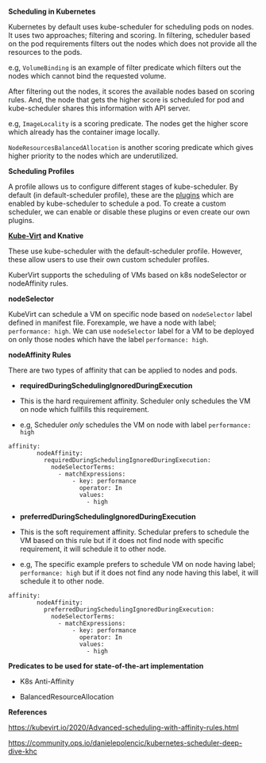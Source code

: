 **Scheduling in Kubernetes**

Kubernetes by default uses kube-scheduler for scheduling pods on nodes. It uses two approaches; filtering and scoring. In filtering, scheduler based on the pod requirements filters out the nodes which does not provide all the resources to the pods. 

e.g, `VolumeBinding` is an example of filter predicate which filters out the nodes which cannot bind the requested volume.

After filtering out the nodes, it scores the available nodes based on scoring rules. And, the node that gets the higher score is scheduled for pod and kube-scheduler shares this information with API server.

e.g, `ImageLocality` is a scoring predicate. The nodes get the higher score which already has the container image locally.

`NodeResourcesBalancedAllocation` is another scoring predicate which gives higher priority to the nodes which are underutilized.

**Scheduling Profiles**

A profile allows us to configure different stages of kube-scheduler.
By default (in default-scheduler profile), these are the [plugins](https://kubernetes.io/docs/reference/scheduling/config/#scheduling-plugins) which are enabled by kube-scheduler to schedule a pod.  To create a custom scheduler, we can enable or disable these plugins or even create our own plugins.

**[Kube-Virt](https://kubevirt.io/user-guide/operations/scheduler/) and Knative**

These use kube-scheduler with the default-scheduler profile. However, these allow users to use their own custom scheduler profiles. 

KuberVirt supports the scheduling of VMs based on k8s nodeSelector or nodeAffinity rules. 

**nodeSelector**

KubeVirt can schedule a VM on specific node based on `nodeSelector` label defined in manifest file. Forexample, we have a node with label; `performance: high`. We can use `nodeSelector` label for a VM to be deployed on only those nodes which have the label `performance: high`.

**nodeAffinity Rules**

There are two types of affinity that can be applied to nodes and pods.

- **requiredDuringSchedulingIgnoredDuringExecution**

- This is the hard requirement affinity. Scheduler only schedules the VM on node which fullfills this requirement.

- e.g, Scheduler *only* schedules the VM on node with label `performance: high`
```
affinity:
        nodeAffinity: 
          requiredDuringSchedulingIgnoredDuringExecution:
            nodeSelectorTerms:
              - matchExpressions:
                  - key: performance
                    operator: In
                    values:
                      - high
```

- **preferredDuringSchedulingIgnoredDuringExecution**

- This is the soft requirement affinity. Schedular prefers to schedule the VM based on this rule but if it does not find node with specific requirement, it will schedule it to other node.

- e.g, 
The specific example prefers to schedule VM on node having label; `performance: high` but if it does not find any node having this label, it will schedule it to other node.

```
affinity:
        nodeAffinity: 
          preferredDuringSchedulingIgnoredDuringExecution:
            nodeSelectorTerms:
              - matchExpressions:
                  - key: performance
                    operator: In
                    values:
                      - high
```

**Predicates to be used for state-of-the-art implementation**

- K8s Anti-Affinity

- BalancedResourceAllocation

**References**

https://kubevirt.io/2020/Advanced-scheduling-with-affinity-rules.html

https://community.ops.io/danielepolencic/kubernetes-scheduler-deep-dive-khc
